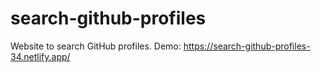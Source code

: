 # search-github-profiles
Website to search GitHub profiles.
Demo: https://search-github-profiles-34.netlify.app/
